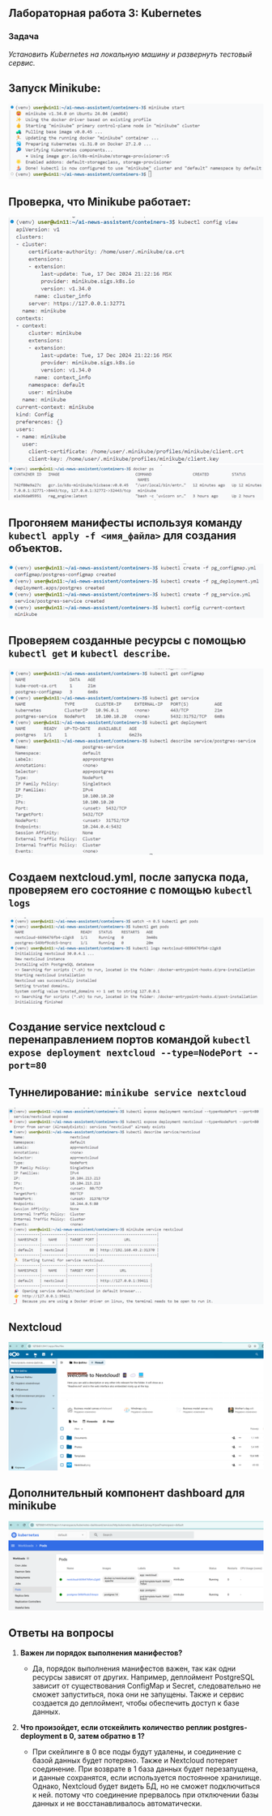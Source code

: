 ## Лабораторная работа 3: Kubernetes

### Задача

*Установить Kubernetes на локальную машину и развернуть тестовый сервис.*

## Запуск Minikube:
![alt text](images/image.png)

## Проверка, что Minikube работает:
![alt text](images/image-1.png)
![alt text](images/image-2.png)

## Прогоняем манифесты используя команду `kubectl apply -f <имя_файла>` для создания объектов.
![alt text](images/image-3.png)

## Проверяем созданные ресурсы с помощью `kubectl get` и `kubectl describe`.
![alt text](images/image-4.png)

## Создаем nextcloud.yml, после  запуска пода, проверяем его состояние с помощью `kubectl logs`
![alt text](images/image-5.png)

## Создание service nextcloud c перенаправлением портов командой `kubectl expose deployment nextcloud --type=NodePort --port=80`
## Туннелирование: `minikube service nextcloud`
![alt text](images/image-6.png)
## Nextcloud
![alt text](images/image-7.png)
## Дополнительный компонент dashboard для minikube
![alt text](images/image-8.png)

## Ответы на вопросы

1. **Важен ли порядок выполнения манифестов?**
   - Да, порядок выполнения манифестов важен, так как одни ресурсы зависят от других. Например, деплоймент PostgreSQL зависит от существования ConfigMap и Secret, следовательно не сможет запуститься, пока они не запущены. Также и сервис создается до деплоймент, чтобы обеспечить доступ к базе данных.

2. **Что произойдет, если отскейлить количество реплик postgres-deployment в 0, затем обратно в 1?**
   - При скейлинге в 0 все поды будут удалены, и соединение с базой данных будет потеряно. Также и Nextcloud потеряет соединение. При возврате в 1 база данных будет перезапущена, и данные сохранятся, если используется постоянное хранилище. Однако, Nextcloud будет видеть БД, но не сможет подключиться к ней. потому что соединение прервалось при отключении базы данных и не восстанавливалось автоматически.
